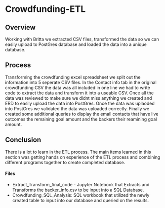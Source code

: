 # Crowdfunding-ETL

## Overview
Working with Britta we extracted CSV files, transformed the data so we can easily upload to PostGres database and loaded the data into a unique database.  

## Process
Transforming the crowdfunding excel spreadsheet we split out the information into 5 seperate CSV files.  In the Contact info tab in the original crowdfunding CSV the data was all included in one line we had to write code to extract the data and transform it into a useable CSV.  Once all the data was reviewed to make sure we didnt miss anything we created and ERD to easily upload the data into PostGres. Once the data was uplaoded into PostGres we validated the data was uploaded correctly.  Finally we created some additional queries to display the email contacts that have live outcomes the remaining goal amount and the backers their reamining goal amount.

## Conclusion
There is a lot to learn in the ETL process.  The main items learned in this section was getting hands on experience of the ETL process and combining different programs together to create completed database.  


#### Files
 - Extract_Transform_final_code - Jupyter Notebook that Extracts and Transforms the backer_info.csv to be input into a SQL Database.
 - Crowdfunding_SQL_Analysis:  SQL workbook that utilized the newly created table to input into our database and queried on the results.
